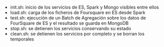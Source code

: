 - init.sh: inicio de los servicios de ES, Spark y Mongo visibles entre ellos
- load.sh: carga de los ficheros de Foursquare en ES desde Spark
- test.sh: ejecución de un Batch de Agregación sobre los datos de FourSquare de ES y el resultado se guarda en MongoDB
- stop.sh: se detienen los servicios conservando su estado
- clean.sh: se detienen los servicios por completo y se borran los temporales
